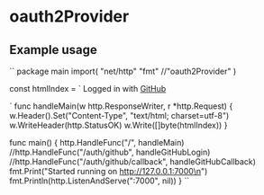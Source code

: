 # oauth2Provider

## Example usage
``
package main
import(
  "net/http"
  "fmt"
  //"oauth2Provider"
)

const htmlIndex = `<html><body>
Logged in with <a href="/login">GitHub</a>
</body></html>
`
func handleMain(w http.ResponseWriter, r *http.Request) {
    w.Header().Set("Content-Type", "text/html; charset=utf-8")
    w.WriteHeader(http.StatusOK)
    w.Write([]byte(htmlIndex))
}

func main() {
    http.HandleFunc("/", handleMain)
    //http.HandleFunc("/auth/github", handleGitHubLogin)
    //http.HandleFunc("/auth/github/callback", handleGitHubCallback)
    fmt.Print("Started running on http://127.0.0.1:7000\n")
    fmt.Println(http.ListenAndServe(":7000", nil))
}
``
